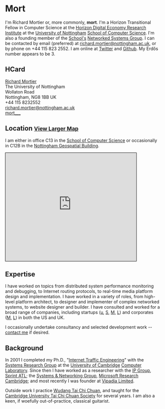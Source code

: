 # Mort

I'm Richard Mortier or, more commonly, **mort**. I'm a Horizon Transitional Fellow in Computer Science at the [Horizon Digital Economy Research Institute][horizon] at the [University of Nottingham][nottingham] [School of Computer Science][cs]. I'm also a founding member of the [School's][cs] [Networked Systems Group][nsg]. I can be contacted by email (preferred) at [richard.mortier@nottingham.ac.uk][email], or by phone on +44 115 823 2552. I am online at [Twitter][] and [Github][]. My Erdős number appears to be 3.

[horizon]: https://www.horizon.ac.uk/
[nottingham]: http://www.nottingham.ac.uk/
[cs]: http://www.cs.nott.ac.uk/
[nsg]: http://nsg.cs.nott.ac.uk/

## HCard

<div id="hcard-Richard-Mortier" class="vcard">
  <a class="url fn" href="http://mort.io/">Richard Mortier</a>
  <div class="org">The University of Nottingham</div>
  <div class="adr">
    <div class="street-address">Wollaton Road</div>
    <span class="locality">Nottingham</span>,
    <span class="postal-code">NG8 1BB</span>
    <span class="country-name">UK</span>
  </div>
  <div class="tel">+44 115 8232552</div>
  <a class="email" href="mailto:richard.mortier@nottingham.ac.uk">
    richard.mortier@nottingham.ac.uk
  </a>
  <br />
  <a class="skype" href="skype:mort___">mort___</a>
</div>

## Location <small><a href="http://www.openstreetmap.org/?mlat=52.95344&amp;mlon=-1.18752#map=17/52.95344/-1.18752&amp;layers=N">View Larger Map</a></small>

I am either in office C13 in the [School of Computer Science][cs] or occasionally in C12B in the [Nottingham Geospatial Building][map]. 

<iframe width="425" height="350" frameborder="0" scrolling="no" marginheight="0" marginwidth="0" style="border: 1px solid black" src="http://www.openstreetmap.org/export/embed.html?bbox=-1.189892292022705%2C52.951346405967776%2C-1.1851394176483154%2C52.95552844308856&amp;layer=mapnik&amp;marker=52.95343747507741%2C-1.1875158548355103"> </iframe> <br /> 


[email]: mailto:richard.mortier@nottingham.ac.uk
[map]: uk/maps?q=Horizon&hl=en&sll=52.951846,-1.183863&sspn=0.011002,0.017724&t=k&hq=Horizon&z=16
[twitter]: http://twitter.com/mort___
[github]: http://github.com/mor1
[linkedin]: http://linkedin.com/in/richardmortier
[facebook]: http://facebook.com/richard.mortier
[cardcloud]: http://cardcloud.com/mort
[about.me]: http://about.me/mort

## Expertise

I have worked on topics from distributed system performance monitoring and debugging, to Internet routing protocols, to real-time media platform design and implementation. I have worked in a variety of roles, from high-level platform architect, to designer and implementer of complex networked systems, to website designer and builder. I have consulted and worked for a broad range of companies, including startups ([&mu;][vipadia], [S][camrivox], [M][cplane], [L][alertme]) and corporates ([M][sprint], [L][microsoft]) in both the US and UK.

I occasionally undertake consultancy and selected development work -- [contact me](mailto:richard.mortier@nottingham.ac.uk?subject=%5Bwebsite%20enquiry%5D) if desired.

[vipadia]: http://vipadia.com/
[camrivox]: http://camrivox.com/
[cplane]: http://cplane.com/
[alertme]: http://alertme.com/
[sprint]: http://sprint.com/
[microsoft]: http://microsoft.com/

## Background

In 2001 I completed my Ph.D., "[Internet Traffic Engineering][phd]" with the [Systems Research Group][srg] at the [University of Cambridge][ucam] [Computer Laboratory][cucl]. Since then I have worked as a researcher with the [IP Group][ipgroup], [Sprint ATL][atl]; the [Systems &amp; Networking Group][camsys], [Microsoft Research Cambridge][msrc]; and most recently I was founder at [Vipadia Limited][vipadia].

[phd]: http://www.cl.cam.ac.uk/techreports/UCAM-CL-TR-532.pdf
[srg]: http://www.cl.cam.ac.uk/research/srg/netos/
[ucam]: http://www.cam.ac.uk/
[cucl]: http://www.cl.cam.ac.uk/
[ipgroup]: http://www.sprintlabs.com/ipgroup.html
[atl]: http://www.sprintlabs.com/
[camsys]: http://research.microsoft.com/en-us/groups/camsys/default.aspx
[msrc]: http://research.microsoft.com/en-us/labs/cambridge/default.aspx
[vipadia]: http://vipadia.com/

Outside work I practice [Wudang Tai Chi Chuan][wudang], and taught for the [Cambridge University Tai Chi Chuan Society][cutccs] for several years. I am also a keen, if woefully out-of-practice, classical guitarist.

[wudang]: http://www.taichichuan.co.uk/
[cutccs]: http://www.srcf.ucam.org/cutccs/

